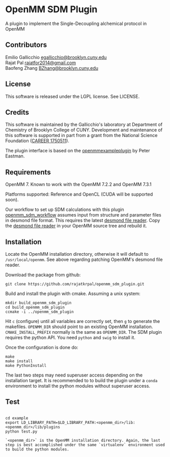 # OpenMM SDM Plugin

A plugin to implement the Single-Decoupling alchemical protocol in OpenMM

## Contributors

Emilio Gallicchio <egallicchio@brooklyn.cuny.edu>  
Rajat Pal <rajatfor2014@gmail.com>  
Baofeng Zhang <BZhang@brooklyn.cuny.edu>  


## License

This software is released under the LGPL license. See LICENSE.

## Credits

This software is maintained by the Gallicchio's laboratory at Department of Chemistry of Brooklyn College of CUNY. Development and maintenance of this software is supported in part from a grant from the National Science Foundation ([CAREER 1750511](https://www.nsf.gov/awardsearch/showAward?AWD_ID=1750511&HistoricalAwards=false)).

The plugin interface is based on the [openmmexampleplugin](https://github.com/peastman/openmmexampleplugin) by Peter Eastman.

## Requirements

OpenMM 7. Known to work with the OpenMM 7.2.2 and OpenMM 7.3.1

Platforms supported: Reference and OpenCL (CUDA will be supported soon).

Our workflow to set up SDM calculations with this plugin [openmm_sdm_workflow](https://github.com/egallicc/openmm_sdm_workflow) assumes input from structure and parameter files in desmond file format. This requires the latest [desmond file reader](https://github.com/egallicc/openmm/blob/master/wrappers/python/simtk/openmm/app/desmonddmsfile.py). Copy the [desmond file reader](https://github.com/egallicc/openmm/blob/master/wrappers/python/simtk/openmm/app/desmonddmsfile.py) in your OpenMM source tree and rebuild it.

## Installation

Locate the OpenMM installation directory, otherwise it will default to `/usr/local/openmm`. See above regarding patching OpenMM's desmond file reader.

Download the package from github:

```
git clone https://github.com/rajatkrpal/openmm_sdm_plugin.git
```


Build and install the plugin with cmake. Assuming a unix system:

```
mkdir build_openmm_sdm_plugin
cd build_openmm_sdm_plugin
ccmake -i ../openmm_sdm_plugin
```

Hit `c` (configure) until all variables are correctly set, then `g` to generate the makefiles. `OPENMM_DIR` should point to an existing OpenMM installation. `CMAKE_INSTALL_PREFIX` normally is the same as `OPENMM_DIR`. The SDM plugin requires the python API. You need `python` and `swig` to install it.

Once the configuration is done do:

```
make
make install
make PythonInstall
```

The last two steps may need superuser access depending on the installation target. It is recommended to to build the plugin under a `conda` environment to install the python modules without superuser access.

## Test


```

cd example
export LD_LIBRARY_PATH=$LD_LIBRARY_PATH:<openmm_dir>/lib:<openmm_dir>/lib/plugins
python test.py

`<openmm_dir>` is the OpenMM installation directory. Again, the last step is best accomplished under the same `virtualenv` environment used to build the python modules.

